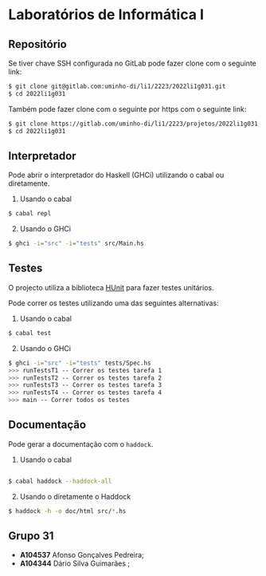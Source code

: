 # Laboratórios de Informática I

## Repositório

Se tiver chave SSH configurada no GitLab pode fazer clone com o seguinte link:

```bash
$ git clone git@gitlab.com:uminho-di/li1/2223/2022li1g031.git
$ cd 2022li1g031
```

Também pode fazer clone com o seguinte por https com o seguinte link:

```bash
$ git clone https://gitlab.com/uminho-di/li1/2223/projetos/2022li1g031.git
$ cd 2022li1g031
```

## Interpretador

Pode abrir o interpretador do Haskell (GHCi) utilizando o cabal ou diretamente.

1. Usando o cabal

```bash
$ cabal repl
```

2. Usando o GHCi

```bash
$ ghci -i="src" -i="tests" src/Main.hs
```

## Testes

O projecto utiliza a biblioteca [HUnit](https://hackage.haskell.org/package/HUnit) para fazer testes unitários.

Pode correr os testes utilizando uma das seguintes alternativas:

1. Usando o cabal

```bash
$ cabal test
```

2. Usando o GHCi

```bash
$ ghci -i="src" -i="tests" tests/Spec.hs
>>> runTestsT1 -- Correr os testes tarefa 1
>>> runTestsT2 -- Correr os testes tarefa 2
>>> runTestsT3 -- Correr os testes tarefa 3
>>> runTestsT4 -- Correr os testes tarefa 4
>>> main -- Correr todos os testes
```

## Documentação

Pode gerar a documentação com o `haddock`.

1. Usando o cabal

```bash

$ cabal haddock --haddock-all
```

2. Usando o diretamente o Haddock

```bash
$ haddock -h -o doc/html src/*.hs
```

## Grupo 31

- **A104537** Afonso Gonçalves Pedreira;
- **A104344** Dário Silva Guimarães ;
